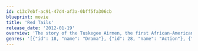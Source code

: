 ```yaml
---
id: c13c7ebf-ac91-47d4-af3a-0bff5fa306cb
blueprint: movie
title: 'Red Tails'
release_date: '2012-01-19'
overview: 'The story of the Tuskegee Airmen, the first African-American pilots to fly in a combat squadron during World War II.'
genres: '[{"id": 18, "name": "Drama"}, {"id": 28, "name": "Action"}, {"id": 12, "name": "Adventure"}, {"id": 36, "name": "History"}, {"id": 10752, "name": "War"}]'
---
```

